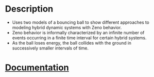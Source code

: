 # Description
- Uses two models of a bouncing ball to show different approaches to modeling hybrid dynamic systems with Zeno behavior.  </br>
- Zeno behavior is informally characterized by an infinite number of events occurring in a finite time interval for certain hybrid systems. </br>
- As the ball loses energy, the ball collides with the ground in successively smaller intervals of time. </br>
# [Documentation](https://in.mathworks.com/help/simulink/slref/simulation-of-a-bouncing-ball.html)
